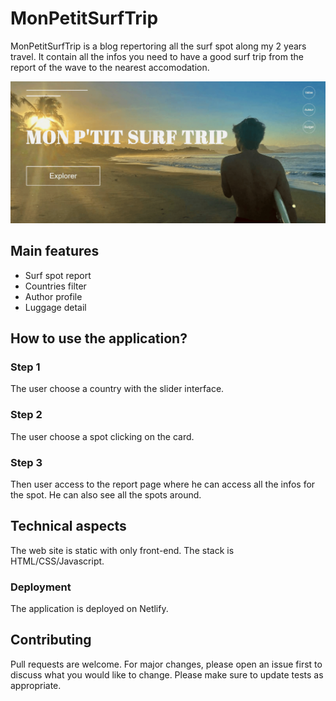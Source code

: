 # MonPetitSurfTrip

MonPetitSurfTrip is a blog repertoring all the surf spot along my 2 years travel. It contain all the infos you need to have a good surf trip from the report of the wave to the nearest accomodation.

![MonPetitSurfTrip's interface](public/img/screen/acceuil.png)

## Main features

- Surf spot report
- Countries filter
- Author profile
- Luggage detail

## How to use the application?

### Step 1

The user choose a country with the slider interface.

### Step 2

The user choose a spot clicking on the card.

### Step 3

Then user access to the report page where he can access all the infos for the spot. He can also see all the spots around.

## Technical aspects

The web site is static with only front-end.
The stack is HTML/CSS/Javascript.

### Deployment

The application is deployed on Netlify.

## Contributing

Pull requests are welcome. For major changes, please open an issue first to discuss what you would like to change.
Please make sure to update tests as appropriate.
